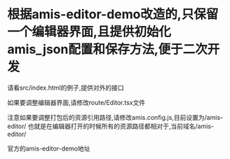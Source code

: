 # 根据amis-editor-demo改造的,只保留一个编辑器界面,且提供初始化amis_json配置和保存方法,便于二次开发

请看src/index.html的例子,提供对外的接口

如果要调整编辑器界面,请修改route/Editor.tsx文件

注意如果要调整打包后的资源引用路径,请修改amis.config.js,目前设置为/amis-editor/  也就是在编辑器打开的时候所有的资源路径都相对于,当前域名/amis-editor/

官方的amis-editor-demo地址


##
